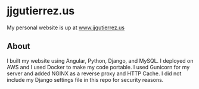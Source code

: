 # jjgutierrez.us
My personal website is up at www.jjgutierrez.us

## About

I built my website using Angular, Python, Django, and MySQL. I deployed on AWS and I used Docker to make my code portable. I used Gunicorn for my server and added NGINX as a reverse proxy and HTTP Cache. I did not include my Django settings file in this repo for security reasons.
